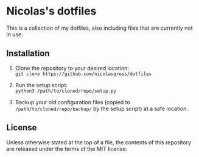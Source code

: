# Nicolas's dotfiles
This is a collection of my dotfiles, also including files that are currently
not in use.

## Installation
1. Clone the repository to your desired location:  
`git clone https://github.com/nicolasgross/dotfiles`

2. Run the setup script:  
`python3 /path/to/cloned/repo/setup.py`

3. Backup your old configuration files (copied to
`/path/to/cloned/repo/backup/` by the setup script) at a safe location.

## License
Unless otherwise stated at the top of a file, the contents of this repository
are released under the terms of the MIT license.

